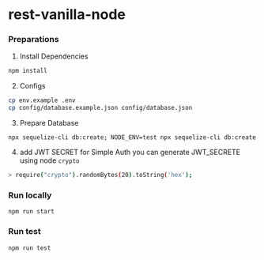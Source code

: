 # rest-vanilla-node

### Preparations
1. Install Dependencies
```bash
npm install
```
2. Configs
```bash
cp env.example .env
cp config/database.example.json config/database.json
```
3. Prepare Database
```
npx sequelize-cli db:create; NODE_ENV=test npx sequelize-cli db:create 
```
4. add JWT SECRET for Simple Auth
you can generate JWT_SECRETE using node `crypto`
```bash
> require("crypto").randomBytes(20).toString('hex');
```

### Run locally
```
npm run start
```

### Run test
```
npm run test
```
